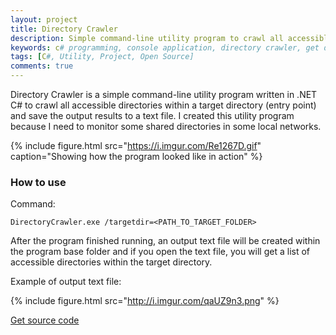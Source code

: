 ```yaml
---
layout: project
title: Directory Crawler
description: Simple command-line utility program to crawl all accessible directories recursively within a target directory and outputs the results into a text file.
keywords: c# programming, console application, directory crawler, get directories
tags: [C#, Utility, Project, Open Source]
comments: true
---
```


Directory Crawler is a simple command-line utility program written in .NET C# to crawl all accessible directories within a target directory (entry point) and save the output results to a text file. I created this utility program because I need to monitor some shared directories in some local networks.

{% include figure.html src="https://i.imgur.com/Re1267D.gif" caption="Showing how the program looked like in action" %}

### How to use

Command:

```shell
DirectoryCrawler.exe /targetdir=<PATH_TO_TARGET_FOLDER> 
```

After the program finished running, an output text file will be created within the program base folder and if you open the text file, you will get a list of accessible directories within the target directory.

Example of output text file:

{% include figure.html src="http://i.imgur.com/qaUZ9n3.png" %}

<a href="https://github.com/heiswayi/DirectoryCrawler" class="button big">Get source code</a>

